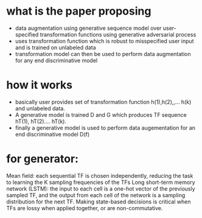 # what is the paper proposing
* data augmentation using generative sequence model over user-specified transformation functions using generative adversarial process
* uses transformation function which is robust to misspecified user input and is trained on unlabeled data
* transformation model can then be used to perform data augmentation for any end discriminative model

# how it works
* basically user provides set of transformation function h(1),h(2),,... h(k)  and unlabeled data.
* A generative model is trained D and G which produces TF sequence hT(1), hT(2).... hT(k).
* finally a generative model is used to perform data augementation for an end discriminative model D(f) 

# for generator:
Mean field: each sequential TF is chosen independently, reducing the task to learning the  K sampling frequencies of the TFs
Long short-term memory network (LSTM): the input to each cell is a one-hot vector of the previously sampled TF, and the output from each cell of the network is a sampling distribution for the next TF. Making state-based decisions is critical when TFs are lossy when applied together, or are non-commutative.

